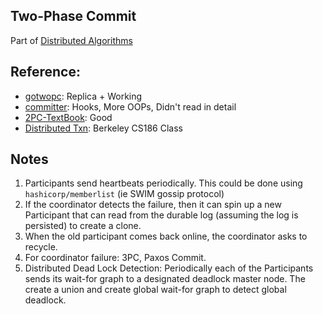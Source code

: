 ## Two-Phase Commit

Part of [Distributed Algorithms](https://en.wikipedia.org/wiki/Distributed_algorithm)


## Reference:

- [gotwopc](https://github.com/ianobermiller/gotwopc): Replica + Working
- [committer](https://github.com/vadiminshakov/committer): Hooks, More OOPs, Didn't read in detail
- [2PC-TextBook](https://martinfowler.com/articles/patterns-of-distributed-systems/two-phase-commit.html): Good
- [Distributed Txn](https://www.youtube.com/watch?v=PaMDNhVD-0U&list=PLzzVuDSjP25QhfJDaO9GD50CIYji_aw9c): Berkeley CS186 Class

## Notes

1. Participants send heartbeats periodically. This could be done using `hashicorp/memberlist` (ie SWIM gossip protocol)
2. If the coordinator detects the failure, then it can spin up a new Participant that can read from the durable log (assuming the log is persisted) to create a clone.
3. When the old participant comes back online, the coordinator asks to recycle.
4. For coordinator failure: 3PC, Paxos Commit.
5. Distributed Dead Lock Detection: Periodically each of the Participants sends its wait-for graph to a designated deadlock master node. The create a union and create global wait-for graph to detect global deadlock.
